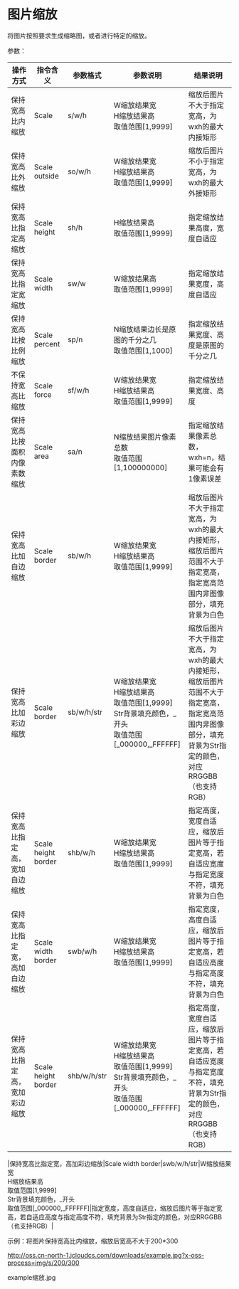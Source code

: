 # 图片缩放

将图片按照要求生成缩略图，或者进行特定的缩放。

参数：

|操作方式|指令含义|参数格式|参数说明|结果说明|
|-|-|-|-|-|
|保持宽高比内缩放|Scale|s/w/h|W缩放结果宽<br>H缩放结果高<br>取值范围[1,9999]|缩放后图片不大于指定宽高，为wxh的最大内接矩形|
|保持宽高比外缩放|Scale outside|so/w/h|W缩放结果宽<br>H缩放结果高<br>取值范围[1,9999]|缩放后图片不小于指定宽高，为wxh的最大外接矩形|
|保持宽高比指定高缩放|Scale height|sh/h|H缩放结果高<br>取值范围[1,9999]|指定缩放结果高度，宽度自适应|
|保持宽高比指定宽缩放|Scale width|sw/w|W缩放结果高<br>取值范围[1,9999]|指定缩放结果宽度，高度自适应|
|保持宽高比按比例缩放|Scale percent|sp/n|N缩放结果边长是原图的千分之几<br>取值范围[1,1000]|指定缩放结果宽度、高度是原图的千分之几|
|不保持宽高比缩放|Scale force|sf/w/h|W缩放结果宽<br>H缩放结果高<br>取值范围[1,9999]|指定缩放结果宽度、高度|
|保持宽高比按面积内像素数缩放|Scale area|sa/n|N缩放结果图片像素总数<br>取值范围[1,100000000]|指定缩放结果像素总数，wxh=n，结果可能会有1像素误差|
|保持宽高比加白边缩放|Scale border|sb/w/h|W缩放结果宽<br>H缩放结果高<br>取值范围[1,9999]|缩放后图片不大于指定宽高，为wxh的最大内接矩形，缩放后图片范围不大于指定宽高，指定宽高范围内非图像部分，填充背景为白色|
|保持宽高比加彩边缩放|Scale border|sb/w/h/str|W缩放结果宽<br>H缩放结果高<br>取值范围[1,9999]<br>Str背景填充颜色，_开头<br>取值范围[_000000,_FFFFFF]|缩放后图片不大于指定宽高，为wxh的最大内接矩形，缩放后图片范围不大于指定宽高，指定宽高范围内非图像部分，填充背景为Str指定的颜色，对应RRGGBB（也支持RGB）|
|保持宽高比指定高，宽加白边缩放|Scale height border|shb/w/h|W缩放结果宽<br>H缩放结果高<br>取值范围[1,9999]|指定高度，宽度自适应，缩放后图片等于指定宽高，若自适应宽度与指定宽度不符，填充背景为白色|
|保持宽高比指定宽，高加白边缩放|Scale width border|swb/w/h|W缩放结果宽<br>H缩放结果高<br>取值范围[1,9999]|指定宽度，高度自适应，缩放后图片等于指定宽高，若自适应高度与指定高度不符，填充背景为白色|
|保持宽高比指定高，宽加彩边缩放|Scale height border|shb/w/h/str|W缩放结果宽<br>H缩放结果高<br>取值范围[1,9999]<br>Str背景填充颜色，_开头<br>取值范围[_000000,_FFFFFF]|指定高度，宽度自适应，缩放后图片等于指定宽高，若自适应宽度与指定宽度不符，填充背景为Str指定的颜色，对应RRGGBB（也支持RGB）|

|保持宽高比指定宽，高加彩边缩放|Scale width border|swb/w/h/str|W缩放结果宽<br>H缩放结果高<br>取值范围[1,9999]<br>Str背景填充颜色，_开头<br>取值范围[_000000,_FFFFFF]|指定宽度，高度自适应，缩放后图片等于指定宽高，若自适应高度与指定高度不符，填充背景为Str指定的颜色，对应RRGGBB（也支持RGB）| 

示例：将图片保持宽高比内缩放，缩放后宽高不大于200*300

http://oss.cn-north-1.jcloudcs.com/downloads/example.jpg?x-oss-process=img/s/200/300

example缩放.jpg
